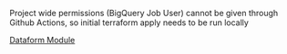 Project wide permissions (BigQuery Job User) cannot be given through Github Actions, so initial terraform apply needs to be run locally

[Dataform Module](modules/dataform/readme.md)
